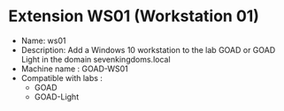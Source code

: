 # Extension WS01 (Workstation 01)

- Name: ws01
- Description: Add a Windows 10 workstation to the lab GOAD or GOAD Light in the domain sevenkingdoms.local
- Machine name : GOAD-WS01
- Compatible with labs :
  - GOAD
  - GOAD-Light